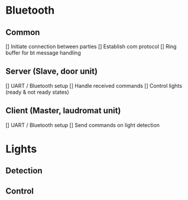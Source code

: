 # Bluetooth
## Common

 [] Initiate connection between parties
 [] Establish com protocol
 [] Ring buffer for bt message handling

## Server (Slave, door unit)

 [] UART / Bluetooth setup
 [] Handle received commands
 [] Control lights (ready & not ready states)

## Client (Master, laudromat unit)

 [] UART / Bluetooth setup
 [] Send commands on light detection

# Lights
## Detection 

## Control
